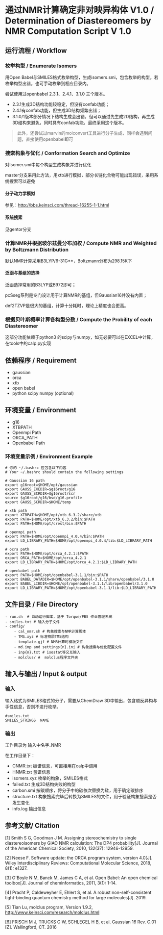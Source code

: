 # 通过NMR计算确定非对映异构体 V1.0 / Determination of Diastereomers by NMR Computation Script V 1.0
 
## 运行流程 / Workflow

### 枚举构型 / Enumerate Isomers

用Open Babel与SMILES格式枚举构型，生成isomers.smi，包含枚举的构型。若枚举构型出错，也可手动枚举到相应目录内。

尝试使用过openbabel 2.3.1、2.4.1、3.1.0 三个版本。
- 2.3.1生成3D结构功能较稳定，但没有confab功能；
- 2.4.1有confab功能，但生成3D结构频繁出错；
- 3.1.0/1版本部分情况下结构生成会出错，但可以通过先生成2D结构，再生成3D结构来避免，同时具有confab功能，最终采用这个版本。

> 此外，还尝试过marvin的molconvert工具进行分子生成，同样会遇到问题，直接使用openbabel即可

### 搜索构象与优化 / Conformation Search and Optimize

对Isomer.smi中每个构型生成构象并进行优化

master分支采用此方法，用xtb进行模拟，部分长链化合物可能出现错误，采用系统搜索可以避免

#### 分子动力学模拟

参见：http://bbs.keinsci.com/thread-16255-1-1.html


#### 系统搜索

见gentor分支

### 计算NMR并根据玻尔兹曼分布加权 / Compute NMR and Weighted by Boltzmann Distribution

默认NMR计算采用B3LYP/6-31G\*\*，Boltzmann分布为298.15K下

#### 泛函与基组的选择

泛函选择常用的B3LYP或B972即可；

pcSseg系列是专门设计用于计算NMR的基组，但Gaussian16并没有内置；

def2TZVP是很大的基组，计算十分耗时，理论上精度也会更高。

### 根据贝叶斯概率计算各构型分数 / Compute the Probility of each Diastereomer

这部分功能依赖于python3 的scipy与numpy，如无必要可以在EXCEL中计算，在tools中的calp.py实现

## 依赖程序 / Requirement
- gaussian
- orca
- xtb
- open babel
- python scipy numpy (optional)
 
## 环境变量 / Environment
- g16
- XTBPATH
- Openmpi Path
- ORCA_PATH
- Openbabel Path

### 环境变量示例 / Environment Example

```
# 你的 ~/.bashrc 应包含以下内容
# Your ~/.bashrc should contain the following settings

# Gaussian 16 path 
export g16root=$HOME/opt/gaussian 
export GAUSS_EXEDIR=$g16root/g16 
export GAUSS_SCRDIR=$g16root/scr 
source $g16root/g16/bsd/g16.profile 
export GAUSS_SCRDIR=$HOME/temp 
 
# xtb path 
export XTBPATH=$HOME/opt/xtb_6.3.2/share/xtb 
export PATH=$HOME/opt/xtb_6.3.2/bin:$PATH 
export PATH=$HOME/opt/crest/bin:$PATH 
 
# openmpi path 
export PATH=$HOME/opt/openmpi_4.0.4/bin:$PATH 
export LD_LIBRARY_PATH=$HOME/opt/openmpi_4.0.4/lib:$LD_LIBRARY_PATH 
 
# ocra path 
export PATH=$HOME/opt/orca_4.2.1:$PATH 
export ORCA_PATH=$HOME/opt/orca_4.2.1 
export LD_LIBRARY_PATH=$HOME/opt/orca_4.2.1:$LD_LIBRARY_PATH 
 
# openbabel path 
export PATH=$HOME/opt/openbabel-3.1.1/bin:$PATH 
export BABEL_DATADIR=$HOME/opt/openbabel-3.1.1/share/openbabel/3.1.0 
export BABEL_LIBDIR=$HOME/opt/openbabel-3.1.1/lib/openbabel/3.1.0 
export LD_LIBRARY_PATH=$HOME/opt/openbabel-3.1.1/lib:$LD_LIBRARY_PATH 
```
 
## 文件目录 / File Directory

```
- run.sh  # 自动运行脚本，基于 Torque/PBS 作业管理系统
- smiles.txt # 输入分子文件
- config/
    - cal_nmr.sh # 构象搜索与NMR计算脚本
    - TMS.xyz # 标准物质TMS结构
    - template.gjf # NMR计算时模板文件
    - md.inp and settings{n}.ini # 构象搜索与优化配置文件
    - inp{n}.txt # isostat等交互输入
    - molclus/ #  molclus程序文件夹
```

## 输入与输出 / Input & output

### 输入

输入格式为SMILES格式的分子，需要从ChemDraw 3D中输出，包含顺反异构与手性信息，否则不进行枚举。

```
#smiles.txt
SMILES_STRINGS  NAME
```

### 输出

工作目录为 输入中名字_NMR

在工作目录下：

- CNMR.txt  碳谱信息，可直接用在calp中调用
- HNMR.txt  氢谱信息
- isomers.xyz   枚举的构象，SMILES格式
- failed.txt    生成3D结构失败的构型
- carbon.smi    按碳顺序，将分子中的碳依次替换为硅，用于确定碳排序
- structure.txt 构象搜索完毕后转换为SMILES的文件，用于验证构象搜索是否发生变化 
- info.log  输出信息
 
## 参考文献/ Citation
[1] Smith S G, Goodman J M. Assigning stereochemistry to single diastereoisomers by GIAO NMR calculation: The DP4 probability[J]. Journal of the American Chemical Society, 2010, 132(37): 12946-12959.

[2] Neese F. Software update: the ORCA program system, version 4.0[J]. Wiley Interdisciplinary Reviews: Computational Molecular Science, 2018, 8(1): e1327.

[3] O'Boyle N M, Banck M, James C A, et al. Open Babel: An open chemical toolbox[J]. Journal of cheminformatics, 2011, 3(1): 1-14.

[4] Pracht P, Caldeweyher E, Ehlert S, et al. A robust non-self-consistent tight-binding quantum chemistry method for large molecules[J]. 2019.

[5] Tian Lu, molclus program, Version 1.9.2, http://www.keinsci.com/research/molclus.html

[6] FRISCH M J, TRUCKS G W, SCHLEGEL H B, et al. Gaussian 16 Rev. C.01 [Z]. Wallingford, CT. 2016